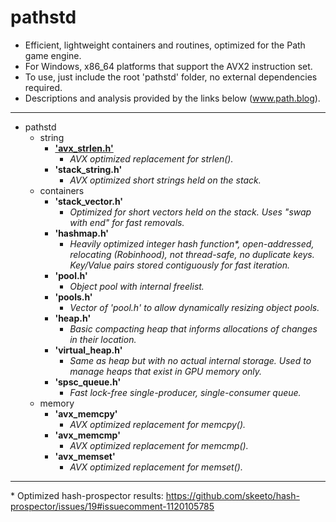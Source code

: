 # pathstd

* Efficient, lightweight containers and routines, optimized for the Path game engine.
* For Windows, x86_64 platforms that support the AVX2 instruction set.
* To use, just include the root 'pathstd' folder, no external dependencies required.
* Descriptions and analysis provided by the links below (www.path.blog).

---------------------------

- pathstd
  - string
    - <b>['avx_strlen.h'](https://path.blog/posts/avx_strlen)</b>
      - <i>AVX optimized replacement for strlen().</i>
    - <b>'stack_string.h'</b>
      - <i>AVX optimized short strings held on the stack.</i>
  - containers
    - <b>'stack_vector.h'</b>
      - <i>Optimized for short vectors held on the stack. Uses "swap with end" for fast removals.</b></i>
    - <b>'hashmap.h'</b>
      - <i>Heavily optimized integer hash function*, open-addressed, relocating (Robinhood), not thread-safe, no duplicate keys. Key/Value pairs stored contiguously for fast iteration.</i>
    - <b>'pool.h'</b>
      - <i>Object pool with internal freelist.</i>
    - <b>'pools.h'</b>
      - <i>Vector of 'pool.h' to allow dynamically resizing object pools.</i>
    - <b>'heap.h'</b>
      - <i>Basic compacting heap that informs allocations of changes in their location.</i>
    - <b>'virtual_heap.h'</b>
      - <i>Same as heap but with no actual internal storage. Used to manage heaps that exist in GPU memory only.</i>
    - <b>'spsc_queue.h'</b>
      - <i>Fast lock-free single-producer, single-consumer queue.</i>
  - memory
    - <b>'avx_memcpy'</b>
      - <i>AVX optimized replacement for memcpy().</i>
    - <b>'avx_memcmp'</b>
      - <i>AVX optimized replacement for memcmp().</i>
    - <b>'avx_memset'</b>
      - <i>AVX optimized replacement for memset().</i>

---------------------------

\* Optimized hash-prospector results: https://github.com/skeeto/hash-prospector/issues/19#issuecomment-1120105785
